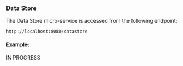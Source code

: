 
### Data Store

The Data Store micro-service is accessed from the following endpoint:

	http://localhost:8080/datastore
	

#### Example: 
	
IN PROGRESS

